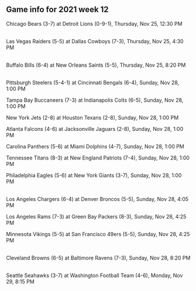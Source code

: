## Game info for 2021 week 12
Chicago Bears (3-7) at Detroit Lions (0-9-1), Thursday, Nov 25, 12:30 PM

<br/>Las Vegas Raiders (5-5) at Dallas Cowboys (7-3), Thursday, Nov 25, 4:30 PM

<br/>Buffalo Bills (6-4) at New Orleans Saints (5-5), Thursday, Nov 25, 8:20 PM

<br/>Pittsburgh Steelers (5-4-1) at Cincinnati Bengals (6-4), Sunday, Nov 28, 1:00 PM

Tampa Bay Buccaneers (7-3) at Indianapolis Colts (6-5), Sunday, Nov 28, 1:00 PM

New York Jets (2-8) at Houston Texans (2-8), Sunday, Nov 28, 1:00 PM

Atlanta Falcons (4-6) at Jacksonville Jaguars (2-8), Sunday, Nov 28, 1:00 PM

Carolina Panthers (5-6) at Miami Dolphins (4-7), Sunday, Nov 28, 1:00 PM

Tennessee Titans (8-3) at New England Patriots (7-4), Sunday, Nov 28, 1:00 PM

Philadelphia Eagles (5-6) at New York Giants (3-7), Sunday, Nov 28, 1:00 PM

<br/>Los Angeles Chargers (6-4) at Denver Broncos (5-5), Sunday, Nov 28, 4:05 PM

Los Angeles Rams (7-3) at Green Bay Packers (8-3), Sunday, Nov 28, 4:25 PM

Minnesota Vikings (5-5) at San Francisco 49ers (5-5), Sunday, Nov 28, 4:25 PM

<br/>Cleveland Browns (6-5) at Baltimore Ravens (7-3), Sunday, Nov 28, 8:20 PM

<br/>Seattle Seahawks (3-7) at Washington Football Team (4-6), Monday, Nov 29, 8:15 PM

